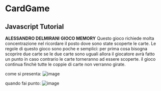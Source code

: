# CardGame
## Javascript Tutorial
**ALESSANDRO DELMIRANI**
                **GIOCO MEMORY**
Questo gioco richiede molta concentrazione nel ricordare il posto dove sono state scoperte le carte.
Le regole di questo gioco sono poche e semplici:
per prima cosa bisogna scoprire due carte se le due carte sono uguali allora il giocatore avrà fatto un punto
in caso contrario le carte torneranno ad essere scoperte.
il gioco continua finchè tutte le coppie di carte non verranno girate.

come si presenta:
![image](https://github.com/alessandro-delmirani-2C-JCmaxwell-2023/CardGame/assets/124572412/72e1a70f-5a40-4ef2-b751-30f882d0c92d)

quando fai punto:
![image](https://github.com/alessandro-delmirani-2C-JCmaxwell-2023/CardGame/assets/124572412/27a0ed0a-ca79-4028-98a2-97ffc145ae71)



